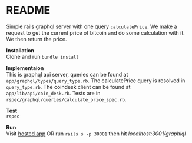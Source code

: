 # README

Simple rails graphql server with one query `calculatePrice`. We make a request to get the current price of bitcoin and do some calculation with it. We then return the price.

**Installation**  
Clone and run `bundle install`

**Implementaion**  
This is graphql api server, queries can be found at `app/graphql/types/query_type.rb`. The calculatePrice query is resolved in `query_type.rb`. The coindesk client can be found at `app/lib/api/coin_desk.rb`. Tests are in `rspec/graphql/queries/calculate_price_spec.rb`.

**Test**  
`rspec`

**Run**  
Visit [hosted app](https://buycoins-graphql-api.herokuapp.com/graphiql) OR run `rails s -p 30001` then hit _localhost:3001/graphiql_
